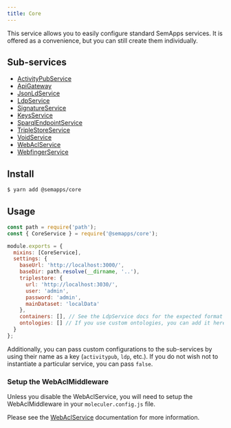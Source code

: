 ```yaml
---
title: Core
---
```


This service allows you to easily configure standard SemApps services. It is offered as a convenience, but you can still create them individually.

## Sub-services

- [ActivityPubService](activitypub)
- [ApiGateway](https://moleculer.services/docs/0.14/moleculer-web.html)
- [JsonLdService](jsonld)
- [LdpService](ldp)
- [SignatureService](crypto/signature)
- [KeysService](crypto/keys)
- [SparqlEndpointService](sparql-endpoint)
- [TripleStoreService](triplestore)
- [VoidService](void.md)
- [WebAclService](webacl)
- [WebfingerService](webfinger)

## Install

```bash
$ yarn add @semapps/core
```

## Usage

```js
const path = require('path');
const { CoreService } = require('@semapps/core');

module.exports = {
  mixins: [CoreService],
  settings: {
    baseUrl: 'http://localhost:3000/',
    baseDir: path.resolve(__dirname, '..'),
    triplestore: {
      url: 'http://localhost:3030/',
      user: 'admin',
      password: 'admin',
      mainDataset: 'localData'
    },
    containers: [], // See the LdpService docs for the expected format
    ontologies: [] // If you use custom ontologies, you can add it here
  }
};
```

Additionally, you can pass custom configurations to the sub-services by using their name as a key (`activitypub`, `ldp`, etc.).
If you do not wish not to instantiate a particular service, you can pass `false`.

### Setup the WebAclMiddleware

Unless you disable the WebAclService, you will need to setup the WebAclMiddleware in your `moleculer.config.js` file.

Please see the [WebAclService](./webacl) documentation for more information.
